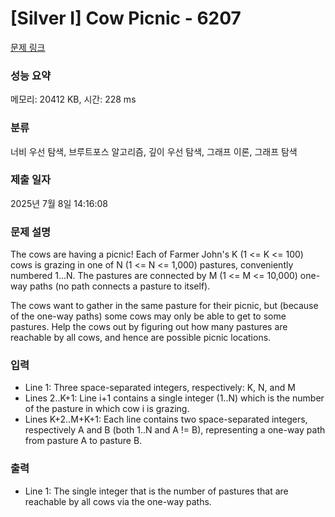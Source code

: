 # [Silver I] Cow Picnic - 6207 

[문제 링크](https://www.acmicpc.net/problem/6207) 

### 성능 요약

메모리: 20412 KB, 시간: 228 ms

### 분류

너비 우선 탐색, 브루트포스 알고리즘, 깊이 우선 탐색, 그래프 이론, 그래프 탐색

### 제출 일자

2025년 7월 8일 14:16:08

### 문제 설명

<p>The cows are having a picnic! Each of Farmer John's K (1 <= K <= 100) cows is grazing in one of N (1 <= N <= 1,000) pastures, conveniently numbered 1...N. The pastures are connected by M (1 <= M <= 10,000) one-way paths (no path connects a pasture to itself).</p>

<p>The cows want to gather in the same pasture for their picnic, but (because of the one-way paths) some cows may only be able to get to some pastures. Help the cows out by figuring out how many pastures are reachable by all cows, and hence are possible picnic locations.</p>

### 입력 

 <ul>
	<li>Line 1: Three space-separated integers, respectively: K, N, and M</li>
	<li>Lines 2..K+1: Line i+1 contains a single integer (1..N) which is the number of the pasture in which cow i is grazing.</li>
	<li>Lines K+2..M+K+1: Each line contains two space-separated integers, respectively A and B (both 1..N and A != B), representing a one-way path from pasture A to pasture B.</li>
</ul>

<p> </p>

### 출력 

 <ul>
	<li>Line 1: The single integer that is the number of pastures that are reachable by all cows via the one-way paths.</li>
</ul>

